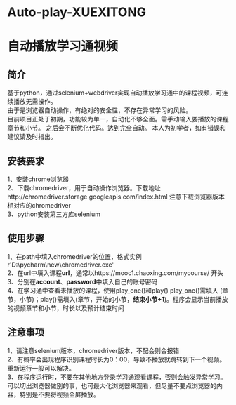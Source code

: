 # Auto-play-XUEXITONG
自动播放学习通视频
=
简介
--
基于python，通过selenium+webdriver实现自动播放学习通中的课程视频，可连续播放无需操作。  
由于是浏览器自动操作，有绝对的安全性，不存在异常学习的风险。  
目前项目正处于初期，功能较为单一，自动化不够全面。需手动输入要播放的课程章节和小节。 
之后会不断优化代码。达到完全自动。
本人为初学者，如有错误和建议请及时指出。  



安装要求
--
1、安装chrome浏览器  
2、下载chromedriver，用于自动操作浏览器。下载地址http://chromedriver.storage.googleapis.com/index.html 注意下载浏览器版本相对应的chromedriver    
3、python安装第三方库selenium  


使用步骤
--
1、在path中填入chromedriver的位置，格式实例r'D:\pycharm\new\chromedriver.exe'  
2、在url中填入课程**url**，通常以https://mooc1.chaoxing.com/mycourse/ 开头  
3、分别在**account**、**password**中填入自己的账号密码  
4、在学习通中查看未播放的课程，使用play_one()和play()  play_one()需填入 (章节，小节)；play()需填入(章节，开始的小节，**结束小节+1**)。程序会显示当前播放的视频章节和小节，时长以及预计结束时间  

注意事项
--
1、请注意selenium版本，chromedriver版本，不配会则会报错  
2、有概率会出现程序识别课程时长为0：00，导致不播放就跳转到下一个视频。重新运行一般可以解决。  
3、在程序运行时，不要在其他地方登录学习通观看课程，否则会触发异常学习。可以切出浏览器做别的事，也可最大化浏览器来观看，但尽量不要点浏览器的内容，特别是不要将视频全屏播放。  
